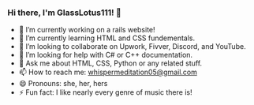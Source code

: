### Hi there, I'm GlassLotus111! 👋

- 🔭 I’m currently working on a rails website!
- 🌱 I’m currently learning HTML and CSS fundementals. 
- 👯 I’m looking to collaborate on Upwork, Fivver, Discord, and YouTube.
- 🤔 I’m looking for help with C# or C++ documentation. 
- 💬 Ask me about HTML, CSS, Python or any related stuff. 
- 📫 How to reach me: whispermeditation05@gmail.com 
- 😄 Pronouns: she, her, hers
- ⚡ Fun fact: I like nearly every genre of music there is!
